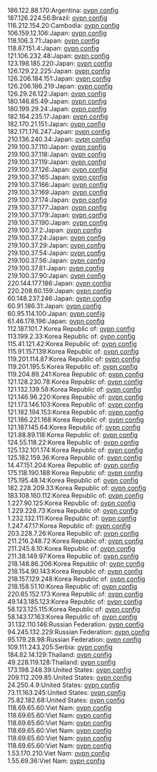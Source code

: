 186.122.88.170:Argentina: [ovpn config](vpn/186_122_88_170.ovpn)  
187.126.224.56:Brazil: [ovpn config](vpn/187_126_224_56.ovpn)  
116.212.154.20:Cambodia: [ovpn config](vpn/116_212_154_20.ovpn)  
106.159.12.106:Japan: [ovpn config](vpn/106_159_12_106.ovpn)  
118.106.3.71:Japan: [ovpn config](vpn/118_106_3_71.ovpn)  
118.87.151.4:Japan: [ovpn config](vpn/118_87_151_4.ovpn)  
121.106.232.48:Japan: [ovpn config](vpn/121_106_232_48.ovpn)  
123.198.185.220:Japan: [ovpn config](vpn/123_198_185_220.ovpn)  
126.129.22.225:Japan: [ovpn config](vpn/126_129_22_225.ovpn)  
126.206.184.151:Japan: [ovpn config](vpn/126_206_184_151.ovpn)  
126.206.186.219:Japan: [ovpn config](vpn/126_206_186_219.ovpn)  
126.29.26.122:Japan: [ovpn config](vpn/126_29_26_122.ovpn)  
180.146.85.49:Japan: [ovpn config](vpn/180_146_85_49.ovpn)  
180.199.29.24:Japan: [ovpn config](vpn/180_199_29_24.ovpn)  
182.164.235.17:Japan: [ovpn config](vpn/182_164_235_17.ovpn)  
182.170.21.151:Japan: [ovpn config](vpn/182_170_21_151.ovpn)  
182.171.176.247:Japan: [ovpn config](vpn/182_171_176_247.ovpn)  
210.136.240.34:Japan: [ovpn config](vpn/210_136_240_34.ovpn)  
219.100.37.110:Japan: [ovpn config](vpn/219_100_37_110.ovpn)  
219.100.37.118:Japan: [ovpn config](vpn/219_100_37_118.ovpn)  
219.100.37.119:Japan: [ovpn config](vpn/219_100_37_119.ovpn)  
219.100.37.126:Japan: [ovpn config](vpn/219_100_37_126.ovpn)  
219.100.37.165:Japan: [ovpn config](vpn/219_100_37_165.ovpn)  
219.100.37.166:Japan: [ovpn config](vpn/219_100_37_166.ovpn)  
219.100.37.169:Japan: [ovpn config](vpn/219_100_37_169.ovpn)  
219.100.37.174:Japan: [ovpn config](vpn/219_100_37_174.ovpn)  
219.100.37.177:Japan: [ovpn config](vpn/219_100_37_177.ovpn)  
219.100.37.179:Japan: [ovpn config](vpn/219_100_37_179.ovpn)  
219.100.37.190:Japan: [ovpn config](vpn/219_100_37_190.ovpn)  
219.100.37.2:Japan: [ovpn config](vpn/219_100_37_2.ovpn)  
219.100.37.24:Japan: [ovpn config](vpn/219_100_37_24.ovpn)  
219.100.37.29:Japan: [ovpn config](vpn/219_100_37_29.ovpn)  
219.100.37.54:Japan: [ovpn config](vpn/219_100_37_54.ovpn)  
219.100.37.56:Japan: [ovpn config](vpn/219_100_37_56.ovpn)  
219.100.37.81:Japan: [ovpn config](vpn/219_100_37_81.ovpn)  
219.100.37.90:Japan: [ovpn config](vpn/219_100_37_90.ovpn)  
220.144.177.186:Japan: [ovpn config](vpn/220_144_177_186.ovpn)  
220.208.60.159:Japan: [ovpn config](vpn/220_208_60_159.ovpn)  
60.148.237.246:Japan: [ovpn config](vpn/60_148_237_246.ovpn)  
60.91.186.31:Japan: [ovpn config](vpn/60_91_186_31.ovpn)  
60.95.114.100:Japan: [ovpn config](vpn/60_95_114_100.ovpn)  
61.46.178.196:Japan: [ovpn config](vpn/61_46_178_196.ovpn)  
112.187.101.7:Korea Republic of: [ovpn config](vpn/112_187_101_7.ovpn)  
113.199.2.33:Korea Republic of: [ovpn config](vpn/113_199_2_33.ovpn)  
115.41.121.42:Korea Republic of: [ovpn config](vpn/115_41_121_42.ovpn)  
115.91.157.139:Korea Republic of: [ovpn config](vpn/115_91_157_139.ovpn)  
119.201.114.87:Korea Republic of: [ovpn config](vpn/119_201_114_87.ovpn)  
119.201.195.5:Korea Republic of: [ovpn config](vpn/119_201_195_5.ovpn)  
119.204.89.241:Korea Republic of: [ovpn config](vpn/119_204_89_241.ovpn)  
121.128.230.78:Korea Republic of: [ovpn config](vpn/121_128_230_78.ovpn)  
121.132.139.58:Korea Republic of: [ovpn config](vpn/121_132_139_58.ovpn)  
121.146.96.220:Korea Republic of: [ovpn config](vpn/121_146_96_220.ovpn)  
121.173.146.103:Korea Republic of: [ovpn config](vpn/121_173_146_103.ovpn)  
121.182.194.153:Korea Republic of: [ovpn config](vpn/121_182_194_153.ovpn)  
121.186.221.168:Korea Republic of: [ovpn config](vpn/121_186_221_168.ovpn)  
121.187.145.64:Korea Republic of: [ovpn config](vpn/121_187_145_64.ovpn)  
121.88.89.118:Korea Republic of: [ovpn config](vpn/121_88_89_118.ovpn)  
124.55.118.22:Korea Republic of: [ovpn config](vpn/124_55_118_22.ovpn)  
125.132.101.174:Korea Republic of: [ovpn config](vpn/125_132_101_174.ovpn)  
125.182.159.36:Korea Republic of: [ovpn config](vpn/125_182_159_36.ovpn)  
14.47.151.204:Korea Republic of: [ovpn config](vpn/14_47_151_204.ovpn)  
175.118.190.188:Korea Republic of: [ovpn config](vpn/175_118_190_188.ovpn)  
175.195.48.14:Korea Republic of: [ovpn config](vpn/175_195_48_14.ovpn)  
182.228.209.33:Korea Republic of: [ovpn config](vpn/182_228_209_33.ovpn)  
183.108.160.112:Korea Republic of: [ovpn config](vpn/183_108_160_112.ovpn)  
1.227.90.125:Korea Republic of: [ovpn config](vpn/1_227_90_125.ovpn)  
1.229.228.73:Korea Republic of: [ovpn config](vpn/1_229_228_73.ovpn)  
1.232.132.111:Korea Republic of: [ovpn config](vpn/1_232_132_111.ovpn)  
1.247.47.17:Korea Republic of: [ovpn config](vpn/1_247_47_17.ovpn)  
203.228.7.26:Korea Republic of: [ovpn config](vpn/203_228_7_26.ovpn)  
211.216.248.72:Korea Republic of: [ovpn config](vpn/211_216_248_72.ovpn)  
211.245.8.10:Korea Republic of: [ovpn config](vpn/211_245_8_10.ovpn)  
211.38.149.97:Korea Republic of: [ovpn config](vpn/211_38_149_97.ovpn)  
218.148.86.206:Korea Republic of: [ovpn config](vpn/218_148_86_206.ovpn)  
218.154.90.143:Korea Republic of: [ovpn config](vpn/218_154_90_143.ovpn)  
218.157.129.248:Korea Republic of: [ovpn config](vpn/218_157_129_248.ovpn)  
218.158.51.10:Korea Republic of: [ovpn config](vpn/218_158_51_10.ovpn)  
220.85.152.173:Korea Republic of: [ovpn config](vpn/220_85_152_173.ovpn)  
49.143.185.123:Korea Republic of: [ovpn config](vpn/49_143_185_123.ovpn)  
58.123.125.115:Korea Republic of: [ovpn config](vpn/58_123_125_115.ovpn)  
58.143.17.163:Korea Republic of: [ovpn config](vpn/58_143_17_163.ovpn)  
31.132.110.146:Russian Federation: [ovpn config](vpn/31_132_110_146.ovpn)  
94.245.132.229:Russian Federation: [ovpn config](vpn/94_245_132_229.ovpn)  
95.179.28.98:Russian Federation: [ovpn config](vpn/95_179_28_98.ovpn)  
109.111.243.205:Serbia: [ovpn config](vpn/109_111_243_205.ovpn)  
184.82.14.129:Thailand: [ovpn config](vpn/184_82_14_129.ovpn)  
49.228.119.128:Thailand: [ovpn config](vpn/49_228_119_128.ovpn)  
173.198.248.39:United States: [ovpn config](vpn/173_198_248_39.ovpn)  
209.112.209.85:United States: [ovpn config](vpn/209_112_209_85.ovpn)  
24.250.4.9:United States: [ovpn config](vpn/24_250_4_9.ovpn)  
73.11.163.245:United States: [ovpn config](vpn/73_11_163_245.ovpn)  
75.82.182.68:United States: [ovpn config](vpn/75_82_182_68.ovpn)  
118.69.65.60:Viet Nam: [ovpn config](vpn/118_69_65_60.ovpn)  
118.69.65.60:Viet Nam: [ovpn config](vpn/118_69_65_60.ovpn)  
118.69.65.60:Viet Nam: [ovpn config](vpn/118_69_65_60.ovpn)  
118.69.65.60:Viet Nam: [ovpn config](vpn/118_69_65_60.ovpn)  
118.69.65.60:Viet Nam: [ovpn config](vpn/118_69_65_60.ovpn)  
118.69.65.60:Viet Nam: [ovpn config](vpn/118_69_65_60.ovpn)  
1.53.170.210:Viet Nam: [ovpn config](vpn/1_53_170_210.ovpn)  
1.55.69.36:Viet Nam: [ovpn config](vpn/1_55_69_36.ovpn)  
